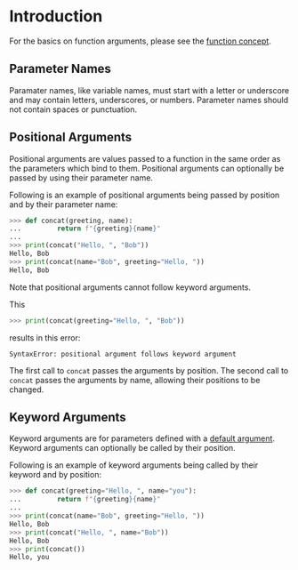# Introduction

For the basics on function arguments, please see the [function concept][function concept].

## Parameter Names

Paramater names, like variable names, must start with a letter or underscore and may contain letters, underscores, or numbers.
Parameter names should not contain spaces or punctuation.

## Positional Arguments

Positional arguments are values passed to a function in the same order as the parameters which bind to them.
Positional arguments can optionally be passed by using their parameter name.

Following is an example of positional arguments being passed by position and by their parameter name:

```python
>>> def concat(greeting, name):
...         return f"{greeting}{name}"
... 
>>> print(concat("Hello, ", "Bob"))
Hello, Bob
>>> print(concat(name="Bob", greeting="Hello, "))
Hello, Bob

```

Note that positional arguments cannot follow keyword arguments.

This

```python
>>> print(concat(greeting="Hello, ", "Bob"))
```

results in this error:

```
SyntaxError: positional argument follows keyword argument
```

The first call to `concat` passes the arguments by position.
The second call to `concat` passes the arguments by name, allowing their positions to be changed.

## Keyword Arguments

Keyword arguments are for parameters defined with a [default argument][default arguments].
Keyword arguments can optionally be called by their position.

Following is an example of keyword arguments being called by their keyword and by position:

```python
>>> def concat(greeting="Hello, ", name="you"):
...         return f"{greeting}{name}"
... 
>>> print(concat(name="Bob", greeting="Hello, "))
Hello, Bob
>>> print(concat("Hello, ", name="Bob"))
Hello, Bob
>>> print(concat())
Hello, you

```

[default arguments]: https://www.geeksforgeeks.org/default-arguments-in-python/
[function concept]: ../functions/about.md
[parameters]: https://www.codecademy.com/learn/flask-introduction-to-python/modules/learn-python3-functions/cheatsheet
